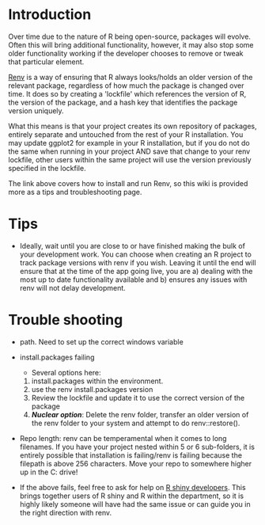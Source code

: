 # Introduction

Over time due to the nature of R being open-source, packages will evolve. Often this will bring additional functionality, however, it may also stop some older functionality working if the developer chooses to remove or tweak that particular element.

[Renv](https://rstudio.github.io/renv/articles/renv.html) is a way of ensuring that R always looks/holds an older version of the relevant package, regardless of how much the package is changed over time. It does so by creating a 'lockfile' which references the version of R, the version of the package, and a hash key that identifies the package version uniquely. 

What this means is that your project creates its own repository of packages, entirely separate and untouched from the rest of your R installation. You may update ggplot2 for example in your R installation, but if you do not do the same when running in your project AND save that change to your renv lockfile, other users within the same project will use the version previously specified in the lockfile.

The link above covers how to install and run Renv, so this wiki is provided more as a tips and troubleshooting page.

# Tips 

- Ideally, wait until you are close to or have finished making the bulk of your development work. You can choose when creating an R project to track package versions with renv if you wish. Leaving it until the end will ensure that at the time of the app going live, you are a) dealing with the most up to date functionality available and b) ensures any issues with renv will not delay development.



# Trouble shooting

- path. Need to set up the correct windows variable

- install.packages failing
  - Several options here:
  1) install.packages within the environment. 
  2) use the renv install.packages version
  3) Review the lockfile and update it to use the correct version of the package
  4) ***Nuclear option***: Delete the renv folder, transfer an older version of the renv folder to your system and attempt to do renv::restore().

- Repo length: renv can be temperamental when it comes to long filenames. If you have your project nested within 5 or 6 sub-folders, it is entirely possible that installation is failing/renv is failing because the filepath is above 256 characters. Move your repo to somewhere higher up in the C: drive!

- If the above fails, feel free to ask for help on [R shiny developers](https://teams.microsoft.com/l/channel/19%3a311ec2e4d46b4dd38f0d61f05fb93383%40thread.skype/General?groupId=b95c605d-8fbc-4e4d-9a76-2f7d1c55e70a&tenantId=fad277c9-c60a-4da1-b5f3-b3b8b34a82f9). This brings together users of R shiny and R within the department, so it is highly likely someone will have had the same issue or can guide you in the right direction with renv.